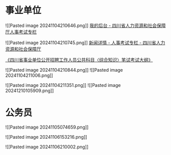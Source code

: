 # 事业单位
![[Pasted image 20241104210646.png]]
[我的后台 - 四川省人力资源和社会保障厅人事考试专栏](https://www.scpta.com.cn/user)

![[Pasted image 20241104210745.png]]
[新闻详情 - 人事考试专栏 - 四川省人力资源和社会保障厅](https://www.scpta.com.cn/content-61-ECC000A0E86D7A09AF3D6E1A415E8C7F)

[《四川省事业单位公开招聘工作人员公共科目〈综合知识〉笔试考试大纲》](https://www.kdocs.cn/l/crIIcON7EwTC)

![[Pasted image 20241104210844.png]]
![[Pasted image 20241104211006.png]]

![[Pasted image 20241104211351.png]]
![[Pasted image 20241210105909.png]]

# 公务员
![[Pasted image 20241105074659.png]]

![[Pasted image 20241106153216.png]]

![[Pasted image 20241106210002.png]]

